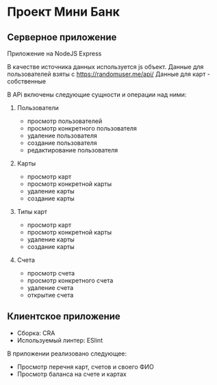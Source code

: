 # Проект Мини Банк

## Серверное приложение
Приложение на NodeJS Express

В качестве источника данных используется js объект. Данные для пользователей взяты с https://randomuser.me/api/
Данные для карт - собственные

В APi включены следующие сущности и операции над ними: 
1. Пользователи
   - просмотр пользователей
   - просмотр конкретного пользователя
   - удаление пользователя
   - создание пользователя
   - редактирование пользователя

2. Карты
   - просмотр карт
   - просмотр конкретной карты
   - удаление карты
   - создание карты

3. Типы карт
   - просмотр карт
   - просмотр конкретной карты
   - удаление карты
   - создание карты

4. Счета
   - просмотр счета
   - просмотр конкретного счета
   - удаление счета
   - открытие счета

## Клиентское приложение
- Сборка: CRA
- Используемый линтер: ESlint

В приложении реализовано следующее:
- Просмотр перечня карт, счетов и своего ФИО
- Просмотр баланса на счете и картах
